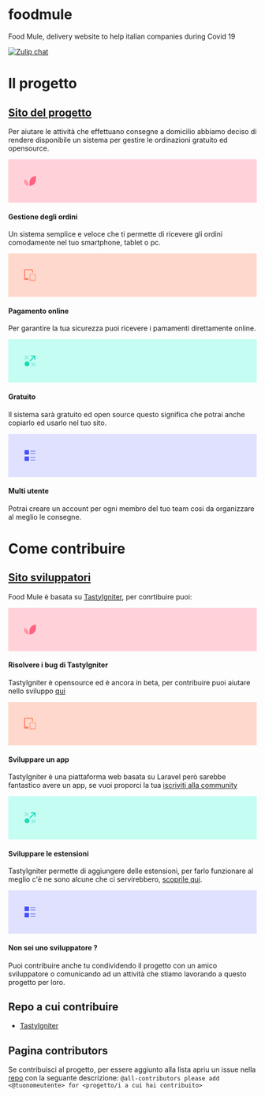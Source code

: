 # foodmule
Food Mule, delivery website to help italian companies during Covid 19

[![Zulip chat](https://img.shields.io/badge/zulip-join_chat-brightgreen.svg)](https://foodmule.zulipchat.com/join/eo7bl2wyebl209pyxuhkbnzr/)

# Il progetto

## <a href="https://partner.foodmule.me" > Sito del progetto </a>

Per aiutare le attività che effettuano consegne a domicilio abbiamo deciso di rendere disponibile un sistema per gestire le ordinazioni gratuito ed opensource.

<div class="features-wrap">
							<div class="feature text-center is-revealing" style="visibility: visible;">
                                <div class="feature-inner">
                                    <div class="feature-icon" style="background:#FFD2DA;">
										<svg width="88" height="88" xmlns="http://www.w3.org/2000/svg">
										    <g fill="none" fill-rule="nonzero">
										        <path d="M43 47v7a13 13 0 0 0 13-13v-7c-7.18 0-13 5.82-13 13z" fill="#FF6381"></path>
										        <path d="M32 41v4a9 9 0 0 0 9 9v-4a9 9 0 0 0-9-9z" fill="#FF97AA"></path>
										    </g>
										</svg>
                                    </div>
                                    <h4 class="feature-title h3-mobile mb-8">Gestione degli ordini</h4>
                                    <p class="text-sm">Un sistema semplice e veloce che ti permette di ricevere gli ordini comodamente nel tuo smartphone, tablet o pc.</p>
                                </div>
                            </div>
							<div class="feature text-center is-revealing" style="visibility: visible;">
                                <div class="feature-inner">
                                    <div class="feature-icon" style="background:#FFD8CD;">
										<svg width="88" height="88" xmlns="http://www.w3.org/2000/svg">
										    <g fill="none" fill-rule="nonzero">
										        <path d="M54 56h-9a2 2 0 0 1-2-2V43a2 2 0 0 1 2-2h9a2 2 0 0 1 2 2v11a2 2 0 0 1-2 2zm-9-13v10h9V43h-9z" fill="#FCAC96"></path>
										        <path d="M41 50h-7V34h14v5h2v-5a2 2 0 0 0-2-2H34a2 2 0 0 0-2 2v18a2 2 0 0 0 2 2h7v-4z" fill="#FC8464"></path>
										    </g>
										</svg>
                                    </div>
                                    <h4 class="feature-title h3-mobile mb-8">Pagamento online</h4>
                                    <p class="text-sm">Per garantire la tua sicurezza puoi ricevere i pamamenti direttamente online.</p>
                                </div>
                            </div>
							<div class="feature text-center is-revealing" style="visibility: visible;">
                                <div class="feature-inner">
                                    <div class="feature-icon" style="background:#C6FDF3;">
										<svg width="88" height="88" xmlns="http://www.w3.org/2000/svg">
										    <g fill="none" fill-rule="nonzero">
										        <circle fill="#1ADAB7" cx="38" cy="50" r="5"></circle>
										        <path d="M53 42h2v-8a1 1 0 0 0-1-1h-8v2h5.586l-8.293 8.293a1 1 0 1 0 1.414 1.414L53 36.414V42z" fill="#1ADAB7"></path>
										        <path fill="#83F0DD" d="M34 41.414l3-3 3 3L41.414 40l-3-3 3-3L40 32.586l-3 3-3-3L32.586 34l3 3-3 3zM55.414 48L54 46.586l-3 3-3-3L46.586 48l3 3-3 3L48 55.414l3-3 3 3L55.414 54l-3-3z"></path>
										    </g>
										</svg>
                                    </div>
                                    <h4 class="feature-title h3-mobile mb-8">Gratuito</h4>
                                    <p class="text-sm">Il sistema sarà gratuito ed open source questo significa che potrai anche copiarlo ed usarlo nel tuo sito.</p>
                                </div>
                            </div>
							<div class="feature text-center is-revealing" style="visibility: visible;">
                                <div class="feature-inner">
                                    <div class="feature-icon" style="background:#E0E1FE;">
										<svg width="88" height="88" xmlns="http://www.w3.org/2000/svg">
										    <g fill="none" fill-rule="nonzero">
										        <path d="M41 42h-7a1 1 0 0 1-1-1v-7a1 1 0 0 1 1-1h7a1 1 0 0 1 1 1v7a1 1 0 0 1-1 1zM41 55h-7a1 1 0 0 1-1-1v-7a1 1 0 0 1 1-1h7a1 1 0 0 1 1 1v7a1 1 0 0 1-1 1z" fill="#4950F6"></path>
										        <path fill="#8D92FA" d="M45 34h10v2H45zM45 39h10v2H45zM45 47h10v2H45zM45 52h10v2H45z"></path>
										    </g>
										</svg>
                                    </div>
                                    <h4 class="feature-title h3-mobile mb-8">Multi utente</h4>
                                    <p class="text-sm">Potrai creare un account per ogni membro del tuo team cosi da organizzare al meglio le consegne.</p>
                                </div>
                            </div>
						</div>

# Come contribuire

## <a href="https://dev.foodmule.me" > Sito sviluppatori </a>

Food Mule è basata su <a href="https://tastyigniter.com/">TastyIgniter</a>, per conrtibuire puoi:

<div class="features-wrap">
							<div class="feature text-center is-revealing" style="visibility: visible;">
                                <div class="feature-inner">
                                    <div class="feature-icon" style="background:#FFD2DA;">
										<svg width="88" height="88" xmlns="http://www.w3.org/2000/svg">
										    <g fill="none" fill-rule="nonzero">
										        <path d="M43 47v7a13 13 0 0 0 13-13v-7c-7.18 0-13 5.82-13 13z" fill="#FF6381"></path>
										        <path d="M32 41v4a9 9 0 0 0 9 9v-4a9 9 0 0 0-9-9z" fill="#FF97AA"></path>
										    </g>
										</svg>
                                    </div>
                                    <h4 class="feature-title h3-mobile mb-8">Risolvere i bug di TastyIgniter</h4>
                                    <p class="text-sm">TastyIgniter è opensource ed è ancora in beta, per contribuire puoi aiutare nello sviluppo <a target="_blank" href="https://tastyigniter.com/get-involved">qui</a></p>
                                </div>
                            </div>
							<div class="feature text-center is-revealing" style="visibility: visible;">
                                <div class="feature-inner">
                                    <div class="feature-icon" style="background:#FFD8CD;">
										<svg width="88" height="88" xmlns="http://www.w3.org/2000/svg">
										    <g fill="none" fill-rule="nonzero">
										        <path d="M54 56h-9a2 2 0 0 1-2-2V43a2 2 0 0 1 2-2h9a2 2 0 0 1 2 2v11a2 2 0 0 1-2 2zm-9-13v10h9V43h-9z" fill="#FCAC96"></path>
										        <path d="M41 50h-7V34h14v5h2v-5a2 2 0 0 0-2-2H34a2 2 0 0 0-2 2v18a2 2 0 0 0 2 2h7v-4z" fill="#FC8464"></path>
										    </g>
										</svg>
                                    </div>
                                    <h4 class="feature-title h3-mobile mb-8">Sviluppare un app</h4>
                                    <p class="text-sm">TastyIgniter è una piattaforma web basata su Laravel però sarebbe fantastico avere un app, se vuoi proporci la tua <a href="https://foodmule.zulipchat.com/join/eo7bl2wyebl209pyxuhkbnzr/" target="_blank">iscriviti alla community </a></p>
                                </div>
                            </div>
							<div class="feature text-center is-revealing" style="visibility: visible;">
                                <div class="feature-inner">
                                    <div class="feature-icon" style="background:#C6FDF3;">
										<svg width="88" height="88" xmlns="http://www.w3.org/2000/svg">
										    <g fill="none" fill-rule="nonzero">
										        <circle fill="#1ADAB7" cx="38" cy="50" r="5"></circle>
										        <path d="M53 42h2v-8a1 1 0 0 0-1-1h-8v2h5.586l-8.293 8.293a1 1 0 1 0 1.414 1.414L53 36.414V42z" fill="#1ADAB7"></path>
										        <path fill="#83F0DD" d="M34 41.414l3-3 3 3L41.414 40l-3-3 3-3L40 32.586l-3 3-3-3L32.586 34l3 3-3 3zM55.414 48L54 46.586l-3 3-3-3L46.586 48l3 3-3 3L48 55.414l3-3 3 3L55.414 54l-3-3z"></path>
										    </g>
										</svg>
                                    </div>
                                    <h4 class="feature-title h3-mobile mb-8">Sviluppare le estensioni</h4>
                                    <p class="text-sm">TastyIgniter permette di aggiungere delle estensioni, per farlo funzionare al meglio c'è ne sono alcune che ci servirebbero,  <a class="text-sm" href="https://github.com/orgs/foodmule/projects/1" target="_blank">scoprile qui</a>.</p>
                                </div>
                            </div>
							<div class="feature text-center is-revealing" style="visibility: visible;">
                                <div class="feature-inner">
                                    <div class="feature-icon" style="background:#E0E1FE;">
										<svg width="88" height="88" xmlns="http://www.w3.org/2000/svg">
										    <g fill="none" fill-rule="nonzero">
										        <path d="M41 42h-7a1 1 0 0 1-1-1v-7a1 1 0 0 1 1-1h7a1 1 0 0 1 1 1v7a1 1 0 0 1-1 1zM41 55h-7a1 1 0 0 1-1-1v-7a1 1 0 0 1 1-1h7a1 1 0 0 1 1 1v7a1 1 0 0 1-1 1z" fill="#4950F6"></path>
										        <path fill="#8D92FA" d="M45 34h10v2H45zM45 39h10v2H45zM45 47h10v2H45zM45 52h10v2H45z"></path>
										    </g>
										</svg>
                                    </div>
                                    <h4 class="feature-title h3-mobile mb-8">Non sei uno sviluppatore ?</h4>
                                    <p class="text-sm">Puoi contribuire anche tu condividendo il progetto con un amico sviluppatore o comunicando ad un attività che stiamo lavorando a questo progetto per loro.</p>
                                </div>
                            </div>
						</div>


## Repo a cui contribuire

- <a href="https://github.com/tastyigniter/TastyIgniter">TastyIgniter</a>

## Pagina contributors

Se contribuisci al progetto, per essere aggiunto alla lista apriu un issue nella <a href="https://github.com/foodmule/contributors">repo</a> con la seguante descrizione:
`@all-contributors please add <@tuonomeutente> for <progetto/i a cui hai contribuito>`
